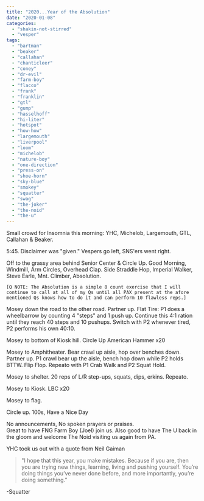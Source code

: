 ```yaml
---
title: "2020...Year of the Absolution"
date: "2020-01-08"
categories: 
  - "shakin-not-stirred"
  - "vesper"
tags: 
  - "bartman"
  - "beaker"
  - "callahan"
  - "chanticleer"
  - "coney"
  - "dr-evil"
  - "farm-boy"
  - "flacco"
  - "frank"
  - "franklin"
  - "gtl"
  - "gump"
  - "hasselhoff"
  - "hi-liter"
  - "hotspot"
  - "how-how"
  - "largemouth"
  - "liverpool"
  - "loom"
  - "michelob"
  - "nature-boy"
  - "one-direction"
  - "press-on"
  - "shoe-horn"
  - "sky-blue"
  - "smokey"
  - "squatter"
  - "swag"
  - "the-joker"
  - "the-noid"
  - "the-u"
---
```


Small crowd for Insomnia this morning: YHC, Michelob, Largemouth, GTL, Callahan & Beaker.

5:45. Disclaimer was "given." Vespers go left, SNS'ers went right.

Off to the grassy area behind Senior Center & Circle Up. Good Morning, Windmill, Arm Circles, Overhead Clap. Side Straddle Hop, Imperial Walker, Steve Earle, Mnt. Climber, Absolution.

```
[Q NOTE: The Absolution is a simple 8 count exercise that I will continue to call at all of my Qs until all PAX present at the afore mentioned Qs knows how to do it and can perform 10 flawless reps.]
```

Mosey down the road to the other road. Partner up. Flat Tire: P1 does a wheelbarrow by counting 4 "steps" and 1 push up. Continue this 4:1 ration until they reach 40 steps and 10 pushups. Switch with P2 whenever tired, P2 performs his own 40:10.

Mosey to bottom of Kiosk hill. Circle Up American Hammer x20

Mosey to Amphitheater. Bear crawl up aisle, hop over benches down. Partner up. P1 crawl bear up the aisle, bench hop down while P2 holds BTTW. Flip Flop. Repeato with P1 Crab Walk and P2 Squat Hold.

Mosey to shelter. 20 reps of L/R step-ups, squats, dips, erkins. Repeato.

Mosey to Kiosk. LBC x20

Mosey to flag.

Circle up. 100s, Have a Nice Day

No announcements, No spoken prayers or praises.  
Great to have FNG Farm Boy (Joel) join us. Also good to have The U back in the gloom and welcome The Noid visiting us again from PA.

YHC took us out with a quote from Neil Gaiman

> "I hope that this year, you make mistakes. Because if you are, then you are trying new things, learning, living and pushing yourself. You’re doing things you’ve never done before, and more importantly, you’re doing something.”

\-Squatter
